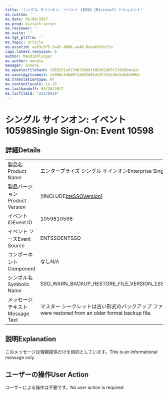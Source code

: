 ```yaml
---
title: 'シングル サインオン: イベント 10598 |Microsoft ドキュメント'
ms.custom: ''
ms.date: 06/08/2017
ms.prod: biztalk-server
ms.reviewer: ''
ms.suite: ''
ms.tgt_pltfrm: ''
ms.topic: article
ms.assetid: aa93c575-3adf-4808-ae40-0eaa67e6c2fa
caps.latest.revision: 6
author: MandiOhlinger
ms.author: mandia
manager: anneta
ms.openlocfilehash: f365251a613d6f268df49b362865f178dd24ea2c
ms.sourcegitcommit: cb908c540d8f1a692d01dc8f313e16cb4b4e696d
ms.translationtype: MT
ms.contentlocale: ja-JP
ms.lasthandoff: 09/20/2017
ms.locfileid: "22270938"
---
```

# <a name="single-sign-on-event-10598"></a><span data-ttu-id="ec707-102">シングル サインオン: イベント 10598</span><span class="sxs-lookup"><span data-stu-id="ec707-102">Single Sign-On: Event 10598</span></span>
## <a name="details"></a><span data-ttu-id="ec707-103">詳細</span><span class="sxs-lookup"><span data-stu-id="ec707-103">Details</span></span>  
  
|||  
|-|-|  
|<span data-ttu-id="ec707-104">製品名</span><span class="sxs-lookup"><span data-stu-id="ec707-104">Product Name</span></span>|<span data-ttu-id="ec707-105">エンタープライズ シングル サインオン</span><span class="sxs-lookup"><span data-stu-id="ec707-105">Enterprise Single Sign-On</span></span>|  
|<span data-ttu-id="ec707-106">製品バージョン</span><span class="sxs-lookup"><span data-stu-id="ec707-106">Product Version</span></span>|[!INCLUDE[btsSSOVersion](../includes/btsssoversion-md.md)]|  
|<span data-ttu-id="ec707-107">イベント ID</span><span class="sxs-lookup"><span data-stu-id="ec707-107">Event ID</span></span>|<span data-ttu-id="ec707-108">10598</span><span class="sxs-lookup"><span data-stu-id="ec707-108">10598</span></span>|  
|<span data-ttu-id="ec707-109">イベント ソース</span><span class="sxs-lookup"><span data-stu-id="ec707-109">Event Source</span></span>|<span data-ttu-id="ec707-110">ENTSSO</span><span class="sxs-lookup"><span data-stu-id="ec707-110">ENTSSO</span></span>|  
|<span data-ttu-id="ec707-111">コンポーネント</span><span class="sxs-lookup"><span data-stu-id="ec707-111">Component</span></span>|<span data-ttu-id="ec707-112">なし</span><span class="sxs-lookup"><span data-stu-id="ec707-112">N/A</span></span>|  
|<span data-ttu-id="ec707-113">シンボル名</span><span class="sxs-lookup"><span data-stu-id="ec707-113">Symbolic Name</span></span>|<span data-ttu-id="ec707-114">SSO_WARN_BACKUP_RESTORE_FILE_VERSION_1</span><span class="sxs-lookup"><span data-stu-id="ec707-114">SSO_WARN_BACKUP_RESTORE_FILE_VERSION_1</span></span>|  
|<span data-ttu-id="ec707-115">メッセージ テキスト</span><span class="sxs-lookup"><span data-stu-id="ec707-115">Message Text</span></span>|<span data-ttu-id="ec707-116">マスター シークレットは古い形式のバックアップ ファイルから復元されました。</span><span class="sxs-lookup"><span data-stu-id="ec707-116">The master secrets were restored from an older format backup file.</span></span>|  
  
## <a name="explanation"></a><span data-ttu-id="ec707-117">説明</span><span class="sxs-lookup"><span data-stu-id="ec707-117">Explanation</span></span>  
 <span data-ttu-id="ec707-118">このメッセージは情報提供だけを目的としています。</span><span class="sxs-lookup"><span data-stu-id="ec707-118">This is an informational message only.</span></span>  
  
## <a name="user-action"></a><span data-ttu-id="ec707-119">ユーザーの操作</span><span class="sxs-lookup"><span data-stu-id="ec707-119">User Action</span></span>  
 <span data-ttu-id="ec707-120">ユーザーによる操作は不要です。</span><span class="sxs-lookup"><span data-stu-id="ec707-120">No user action is required.</span></span>